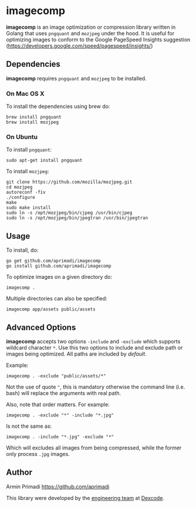 # imagecomp

**imagecomp** is an image optimization or compression library written in
Golang that uses `pngquant` and `mozjpeg` under the hood. It is useful for
optimizing images to conform to the Google PageSpeed Insights suggestion
(https://developers.google.com/speed/pagespeed/insights/)

## Dependencies

**imagecomp** requires `pngquant` and `mozjpeg` to be installed.

### On Mac OS X

To install the dependencies using brew do:

```
brew install pngquant
brew install mozjpeg
```

### On Ubuntu

To install `pngquant`:

```
sudo apt-get install pngquant
```

To install `mozjpeg`:

```
git clone https://github.com/mozilla/mozjpeg.git
cd mozjpeg
autoreconf -fiv
./configure
make
sudo make install
sudo ln -s /opt/mozjpeg/bin/cjpeg /usr/bin/cjpeg
sudo ln -s /opt/mozjpeg/bin/jpegtran /usr/bin/jpegtran
```

## Usage

To install, do:

```
go get github.com/aprimadi/imagecomp
go install github.com/aprimadi/imagecomp
```

To optimize images on a given directory do:

```
imagecomp .
```

Multiple directories can also be specified:

```
imagecomp app/assets public/assets
```

## Advanced Options

**imagecomp** accepts two options `-include` and `-exclude` which supports
wildcard character `*`. Use this two options to include and exclude path or
images being optimized. All paths are included by *default*.

Example:

```
imagecomp . -exclude "public/assets/*"
```

Not the use of quote `"`, this is mandatory otherwise the command line (i.e.
bash) will replace the arguments with real path.

Also, note that order matters. For example:

```
imagecomp . -exclude "*" -include "*.jpg"
```

Is not the same as:

```
imagecomp . -include "*.jpg" -exclude "*"
```

Which will excludes all images from being compressed, while the former only
process `.jpg` images.

## Author

Armin Primadi https://github.com/aprimadi

This library were developed by the [engineering team](https://www.dexcode.com/people) at [Dexcode](https://www.dexcode.com).
